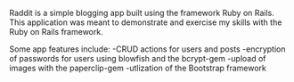 Raddit is a simple blogging app built using the framework Ruby on Rails. This application was meant to demonstrate and exercise my skills with the Ruby on Rails framework. 

Some app features include:
  -CRUD actions for users and posts 
  -encryption of passwords for users using blowfish and the bcrypt-gem
  -upload of images with the paperclip-gem
  -utlization of the Bootstrap framework
